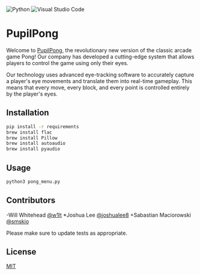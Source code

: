 ![Python](https://img.shields.io/badge/python-3670A0?style=for-the-badge&logo=python&logoColor=ffdd54) ![Visual Studio Code](https://img.shields.io/badge/Visual%20Studio%20Code-0078d7.svg?style=for-the-badge&logo=visual-studio-code&logoColor=white)
# PupilPong

Welcome to [PupilPong](http://pupilpong.tech/), the revolutionary new version of the classic arcade game Pong! Our company has developed a cutting-edge system that allows players to control the game using only their eyes.

Our technology uses advanced eye-tracking software to accurately capture a player's eye movements and translate them into real-time gameplay. This means that every move, every block, and every point is controlled entirely by the player's eyes.

## Installation


```bash
pip install -r requirements
brew install flac
brew install Pillow
brew install autoaudio
brew install pyaudio
```

## Usage

```bash
python3 pong_menu.py
```

## Contributors

-Will Whitehead [@w1lt](https://github.com/w1lt)
*Joshua Lee [@joshualee8](https://github.com/joshualee8)
+Sabastian Maciorowski [@smskio](https://github.com/smskio)

Please make sure to update tests as appropriate.

## License

[MIT](https://choosealicense.com/licenses/mit/)
